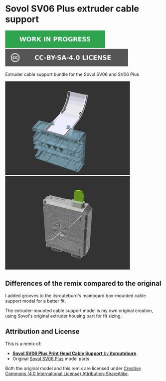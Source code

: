 # Sovol SV06 Plus extruder cable support

![This model is a work in progress][work-in-progress-badge]
[![CC-BY-SA-4.0 license][license-badge]][license]

Extruder cable support bundle for the Sovol SV06 and SV06 Plus

![Extruder model render](images/readme/render-extruder-support-model-preview.png)
![Mainboard model render](images/readme/render-mainboard-support-model-preview.png)

## Differences of the remix compared to the original

I added grooves to the itsrouteburn's mainboard box-mounted cable support model for a better
fit.

The extruder-mounted cable support model is my own original creation, using
Sovol's original extruder housing part for fit sizing.

## Attribution and License

This is a remix of:

* [**Sovol SV06 Plus Print Head Cable Support** by **itsrouteburn**][original-model-url].
* Original [Sovol SV06 Plus][sovol-sv06-plus] model parts

Both the original model and this remix are licensed under
[Creative Commons (4.0 International License) Attribution-ShareAlike][license].


[license]: http://creativecommons.org/licenses/by-sa/4.0/
[license-badge]: /_static/license-badge-cc-by-sa-4.0.svg
[original-model-url]: https://www.printables.com/model/427286-sovol-sv06-plus-print-head-cable-support
[sovol-sv06-plus]: https://github.com/Sovol3d/SV06-PLUS
[work-in-progress-badge]: /_static/work-in-progress-badge.svg
